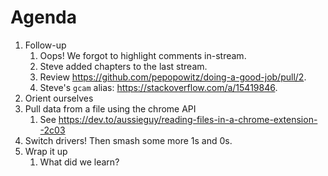 # Agenda

1. Follow-up
   1. Oops! We forgot to highlight comments in-stream.
   2. Steve added chapters to the last stream.
   3. Review https://github.com/pepopowitz/doing-a-good-job/pull/2.
   4. Steve's `gcam` alias: https://stackoverflow.com/a/15419846.
2. Orient ourselves
3. Pull data from a file using the chrome API
   1. See https://dev.to/aussieguy/reading-files-in-a-chrome-extension--2c03
5. Switch drivers! Then smash some more 1s and 0s.
6. Wrap it up
   1. What did we learn?
